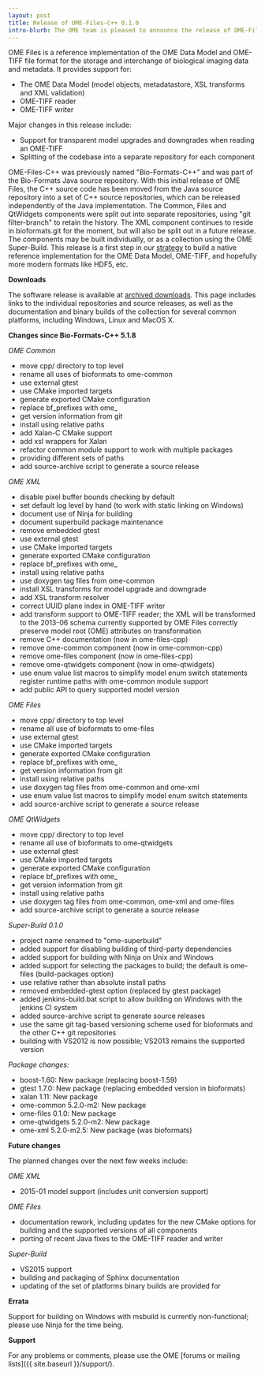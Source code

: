 ```yaml
---
layout: post
title: Release of OME-Files-C++ 0.1.0
intro-blurb: The OME team is pleased to announce the release of OME-Files-C++ 0.1.0
---
```

OME Files is a reference implementation of the OME Data Model and
OME-TIFF file format for the storage and interchange of biological
imaging data and metadata. It provides support for:

- The OME Data Model (model objects, metadatastore, XSL transforms and XML validation)
- OME-TIFF reader
- OME-TIFF writer

Major changes in this release include:

- Support for transparent model upgrades and downgrades when reading an OME-TIFF
- Splitting of the codebase into a separate repository for each component

OME-Files-C++ was previously named "Bio-Formats-C++" and was part of
the Bio-Formats Java source repository. With this initial release of
OME Files, the C++ source code has been moved from the Java source
repository into a set of C++ source repositories, which can be
released independently of the Java implementation. The Common, Files
and QtWidgets components were split out into separate repositories,
using "git filter-branch" to retain the history. The XML component
continues to reside in bioformats.git for the moment, but will also be
split out in a future release. The components may be built
individually, or as a collection using the OME Super-Build. This
release is a first step in our
[strategy](http://blog.openmicroscopy.org/file-formats/data-model/future-plans/2016/01/26/bf-model-status/)
to build a native reference implementation for the OME Data Model,
OME-TIFF, and hopefully more modern formats like HDF5, etc.

**Downloads**

The software release is available at [archived downloads](http://downloads.openmicroscopy.org/ome-files-cpp/0.1.0/). This
page includes links to the individual repositories and source
releases, as well as the documentation and binary builds of the
collection for several common platforms, including Windows, Linux and
MacOS X.

**Changes since Bio-Formats-C++ 5.1.8**

*OME Common*

- move cpp/ directory to top level
- rename all uses of bioformats to ome-common
- use external gtest
- use CMake imported targets
- generate exported CMake configuration
- replace bf_prefixes with ome_
- get version information from git
- install using relative paths
- add Xalan-C CMake support
- add xsl wrappers for Xalan
- refactor common module support to work with multiple packages
- providing different sets of paths
- add source-archive script to generate a source release

*OME XML*

- disable pixel buffer bounds checking by default
- set default log level by hand (to work with static linking on Windows)
- document use of Ninja for building
- document superbuild package maintenance
- remove embedded gtest
- use external gtest
- use CMake imported targets
- generate exported CMake configuration
- replace bf_prefixes with ome_
- install using relative paths
- use doxygen tag files from ome-common
- install XSL transforms for model upgrade and downgrade
- add XSL transform resolver
- correct UUID plane index in OME-TIFF writer
- add transform support to OME-TIFF reader; the XML will be transformed to the 2013-06 schema currently supported by OME Files correctly preserve model root (OME) attributes on transformation
- remove C++ documentation (now in ome-files-cpp)
- remove ome-common component (now in ome-common-cpp)
- remove ome-files component (now in ome-files-cpp)
- remove ome-qtwidgets component (now in ome-qtwidgets)
- use enum value list macros to simplify model enum switch statements register runtime paths with ome-common module support
- add public API to query supported model version

*OME Files*

- move cpp/ directory to top level
- rename all use of bioformats to ome-files
- use external gtest
- use CMake imported targets
- generate exported CMake configuration
- replace bf_prefixes with ome_
- get version information from git
- install using relative paths
- use doxygen tag files from ome-common and ome-xml
- use enum value list macros to simplify model enum switch statements
- add source-archive script to generate a source release

*OME QtWidgets*

- move cpp/ directory to top level
- rename all use of bioformats to ome-qtwidgets
- use external gtest
- use CMake imported targets
- generate exported CMake configuration
- replace bf_prefixes with ome_
- get version information from git
- install using relative paths
- use doxygen tag files from ome-common, ome-xml and ome-files
- add source-archive script to generate a source release

*Super-Build 0.1.0*

- project name renamed to "ome-superbuild"
- added support for disabling building of third-party dependencies
- added support for building with Ninja on Unix and Windows
- added support for selecting the packages to build; the default is ome-files (build-packages option)
- use relative rather than absolute install paths
- removed embedded-gtest option (replaced by gtest package)
- added jenkins-build.bat script to allow building on Windows with the jenkins CI system
- added source-archive script to generate source releases
- use the same git tag-based versioning scheme used for bioformats and the other C++ git repositories
- building with VS2012 is now possible; VS2013 remains the supported version

*Package changes:*

- boost-1.60: New package (replacing boost-1.59)
- gtest 1.7.0: New package (replacing embedded version in bioformats)
- xalan 1.11: New package
- ome-common 5.2.0-m2: New package
- ome-files 0.1.0: New package
- ome-qtwidgets 5.2.0-m2: New package
- ome-xml 5.2.0-m2.5: New package (was bioformats)

**Future changes**

The planned changes over the next few weeks include:

*OME XML*

- 2015-01 model support (includes unit conversion support)

*OME Files*

- documentation rework, including updates for the new CMake options for building and the supported versions of all components
- porting of recent Java fixes to the OME-TIFF reader and writer

*Super-Build*

- VS2015 support
- building and packaging of Sphinx documentation
- updating of the set of platforms binary builds are provided for

**Errata**

Support for building on Windows with msbuild is currently
non-functional; please use Ninja for the time being.

**Support**

For any problems or comments, please use the OME [forums or mailing lists]({{ site.baseurl }}/support/).
